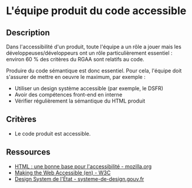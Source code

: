 # L'équipe produit du code accessible

## Description

Dans l'accessibilité d'un produit, toute l'équipe a un rôle a jouer
mais les développeuses/développeurs ont un rôle particulièrement
essentiel : environ 60 % des critères du RGAA sont relatifs au code.

Produire du code sémantique est donc essentiel. Pour cela, l'équipe
doit s'assurer de mettre en oeuvre le maximum, par exemple :

- Utiliser un design système accessible (par exemple, le DSFR)
- Avoir des compétences front-end en interne
- Vérifier régulièrement la sémantique du HTML produit

## Critères

- Le code produit est accessible.

## Ressources

- [HTML : une bonne base pour l'accessibilité - mozilla.org](https://developer.mozilla.org/fr/docs/Learn_web_development/Core/Accessibility/HTML)
- [Making the Web Accessible (en) - W3C](https://www.w3.org/WAI/)
- [Design System de l'État - systeme-de-design.gouv.fr](https://www.systeme-de-design.gouv.fr/)
